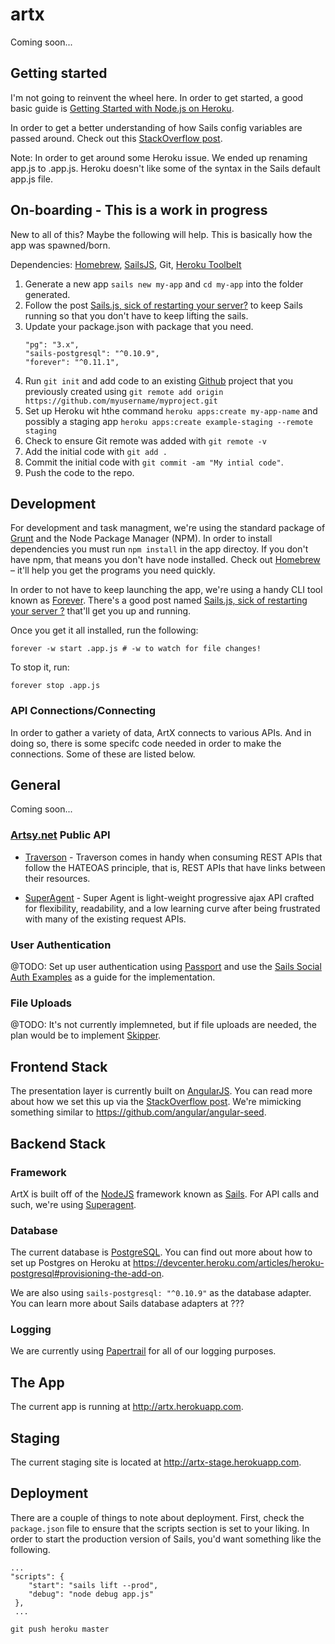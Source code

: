 # artx

Coming soon...


## Getting started

I'm not going to reinvent the wheel here. In order to get started, a good basic guide is [Getting Started with Node.js on Heroku](https://devcenter.heroku.com/articles/getting-started-with-nodejs#introduction).

In order to get a better understanding of how Sails config variables are passed around. Check out this [StackOverflow post](https://stackoverflow.com/questions/18267706/create-config-variables-in-sails-js).

Note: In order to get around some Heroku issue. We ended up renaming app.js to .app.js. Heroku doesn't like some of the syntax in the Sails default app.js file.


## On-boarding - This is a work in progress

New to all of this? Maybe the following will help. This is basically how the app was spawned/born.

Dependencies: [Homebrew](http://brew.sh), [SailsJS](http://sailsjs.org), Git, [Heroku Toolbelt](https://toolbelt.heroku.com/)

1. Generate a new app `sails new my-app` and `cd my-app` into the folder generated.
1. Follow the post [Sails.js, sick of restarting your server?](https://coderwall.com/p/njcr7w) to keep Sails running so that you don't have to keep lifting the sails.
1. Update your package.json with package that you need.
	```
	"pg": "3.x",
	"sails-postgresql": "^0.10.9",
	"forever": "^0.11.1",
	```
1. Run `git init` and add code to an existing [Github](http://github.com) project that you previously created using `git remote add origin https://github.com/myusername/myproject.git`
1. Set up Heroku wit hthe command `heroku apps:create my-app-name` and possibly a staging app `heroku apps:create example-staging --remote staging`
1. Check to ensure Git remote was added with `git remote -v`
1. Add the initial code with `git add .`
1. Commit the initial code with `git commit -am "My intial code"`.
1. Push the code to the repo.


## Development

For development and task managment, we're using the standard package of [Grunt](http://gruntjs.org) and the Node Package Manager (NPM). In order to install dependencies you must run `npm install` in the app directoy. If you don't have npm, that means you don't have node installed. Check out [Homebrew](http://brew.sh) – it'll help you get the programs you need quickly.

In order to not have to keep launching the app, we're using a handy CLI tool known as [Forever](https://github.com/nodejitsu/forever). There's a good post named [Sails.js, sick of restarting your server ?](https://coderwall.com/p/njcr7w) that'll get you up and running.

Once you get it all installed, run the following:

`forever -w start .app.js # -w to watch for file changes!`

To stop it, run:

`forever stop .app.js`


### API Connections/Connecting

In order to gather a variety of data, ArtX connects to various APIs. And in doing so, there is some specifc code needed in order to make the connections. Some of these are listed below.

General
-------

Coming soon...

### [Artsy.net](http://www.artsy.net) Public API

- [Traverson](https://github.com/basti1302/traverson) - Traverson comes in handy when consuming REST APIs that follow the HATEOAS principle, that is, REST APIs that have links between their resources. 

- [SuperAgent](http://visionmedia.github.io/superagent/) - Super Agent is light-weight progressive ajax API crafted for flexibility, readability, and a low learning curve after being frustrated with many of the existing request APIs.

### User Authentication

@TODO: Set up user authentication using [Passport](http://passportjs.org/) and use the [Sails Social Auth Examples](https://github.com/stefanbuck/sails-social-auth-example) as a guide for the implementation.

### File Uploads

@TODO: It's not currently implemneted, but if file uploads are needed, the plan would be to implement [Skipper](https://github.com/balderdashy/skipper).

## Frontend Stack

The presentation layer is currently built on [AngularJS](http://www.angularjs.org). You can read more about how we set this up via the [StackOverflow post](https://stackoverflow.com/questions/21938850/angularjs-sailsjs). We're mimicking something similar to <https://github.com/angular/angular-seed>.

## Backend Stack

### Framework
ArtX is built off of the [NodeJS](http//www.nodejs.org) framework known as [Sails](http://sailsjs.org). For API calls and such, we're using [Superagent](http://visionmedia.github.io/superagent/).

### Database
The current database is [PostgreSQL](http://postgresql.org). You can find out more about how to set up Postgres on Heroku at <https://devcenter.heroku.com/articles/heroku-postgresql#provisioning-the-add-on>. 

We are also using `sails-postgresql: "^0.10.9"` as the database adapter. You can learn more about Sails database adapters at ???

### Logging 

We are currently using [Papertrail]() for all of our logging purposes.

## The App
The current app is running at <http://artx.herokuapp.com>.


## Staging 

The current staging site is located at <http://artx-stage.herokuapp.com>.


## Deployment 

There are a couple of things to note about deployment. First, check the `package.json` file to ensure that the scripts section is set to your liking. In order to start the production version of Sails, you'd want something like the following.

```
...
"scripts": {
    "start": "sails lift --prod",
    "debug": "node debug app.js"
 },
 ...
 ```

`git push heroku master`
